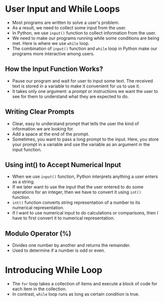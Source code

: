 # User Input and While Loops

- Most programs are written to solve a user's problem.
- As a result, we need to collect some input from the user.
- In Python, we use `input()` function to collect information from the user.
- We need to make our programs running while some conditions are being met. Here is where we use `while` loop.
- The combination of `input()` function and `while` loop in Python make our programs more interactive among users.

## How the Input Function Works?

- Pause our program and wait for user to input some text. The received text is stored in a variable to make it convenient for us to use it.
- It takes only one argument: a _prompt_ or instructions we want the user to see for them to understand what they are expected to do.

## Writing Clear Prompts

- Clear, easy to understand prompt that tells the user the kind of information we are looking for.
- Add a space at the end of the prompt.
- Sometimes, you want to pass a long prompt to the input. Here, you store your prompt in a variable and use the variable as an argument in the input function.

## Using int() to Accept Numerical Input

- When we use `input()` function, Python interprets anything a user enters as a string.
- If we later want to use the input that the user entered to do some operations for an integer, then we have to convert it using `int()` function.
- `int()` function converts string representation of a number to its numerical representation.
- If I want to use numerical input to do calculations or comparisons, then I have to first convert it to numerical representation.

## Modulo Operator (%)

- Divides one number by another and returns the remainder.
- Used to determine if a number is odd or even.

# Introducing While Loop

- The `for` loop takes a collection of items and execute a block of code for each item in the collection.
- In contrast, `while` loop runs as long as certain condition is true.
